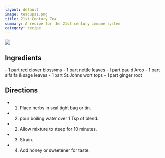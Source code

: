 ```yaml
---
layout: default
image: teacups1.png
title: 21st Century Tea
summary: A recipe for the 21st century immune system
category: recipe
---
```


<img src="{{site.baseurl}}/img/teacups1-1.png" class="img-resize">

<h2 class="recipe-center">Ingredients</h2>
- 1 part red clover blossoms
- 1 part nettle leaves
- 1 part pau d'Arco
- 1 part alfalfa & sage leaves
- 1 part St.Johns wort tops
- 1 part ginger root

<h2 class="recipe-center">Directions</h2>

- 1. Place herbs in seal tight bag or tin.
- 2. pour boiling water over 1 Tsp of blend.
- 2. Allow mixture to steep for 10 minutes.
- 3. Strain.
- 4. Add honey or sweetener for taste.

